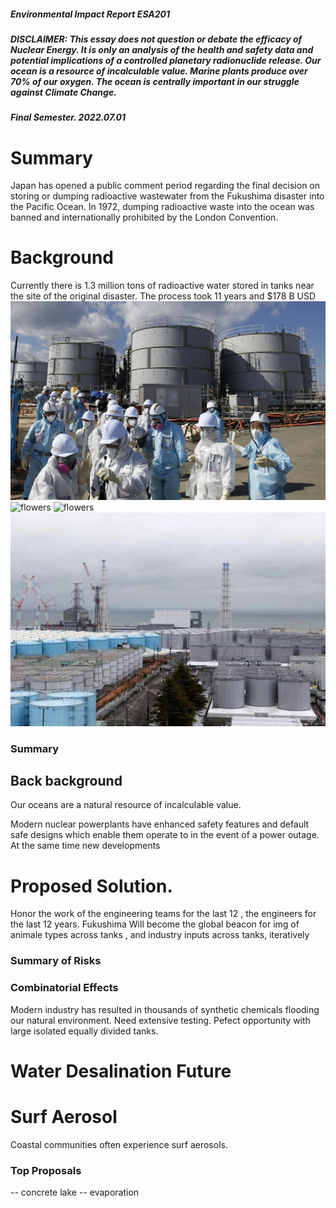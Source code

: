  
##### Environmental Impact Report ESA201
##### DISCLAIMER: This essay does not question or debate the efficacy of Nuclear Energy. It is only an analysis of the health and safety data and potential implications of a controlled planetary radionuclide release. Our ocean is a resource of incalculable value. Marine plants produce over 70% of our oxygen. The ocean is centrally important in our struggle against Climate Change. 
##### Final Semester. 2022.07.01


# Summary
Japan has opened a public comment period regarding the final decision on storing or dumping radioactive wastewater from the Fukushima disaster into the Pacific Ocean. In 1972, dumping radioactive waste into the ocean was banned and internationally prohibited by the London Convention.








# Background
Currently there is 1.3 million tons of radioactive water stored in tanks near the site of the original disaster. The process took 11 years and $178 B USD 
![flowers](docs/assets/img/flowers.jpg)
![flowers](docs/assets/img/simulation.jpg)
![flowers](docs/assets/img/watertanks.jpg)
![flowers](docs/assets/img/watertanks2.jpg)
### Summary 

## Back background
Our oceans are a natural resource of incalculable value. 


Modern nuclear powerplants have enhanced safety features and default safe designs which enable them operate to in the event of a power outage. At the same time new developments 



# Proposed Solution. 
Honor the work of the engineering teams for the last 12  , the engineers for the last 12 years.  Fukushima Will become the global beacon for 
img of animale types across tanks , and industry inputs across tanks, iteratively


### Summary of Risks


### Combinatorial Effects
Modern industry has resulted in thousands of synthetic chemicals flooding our natural environment.  Need extensive testing. Pefect opportunity with large isolated equally divided tanks. 


# Water Desalination Future


# Surf Aerosol 
Coastal communities often experience surf aerosols. 


### Top Proposals 
-- concrete lake
-- evaporation

